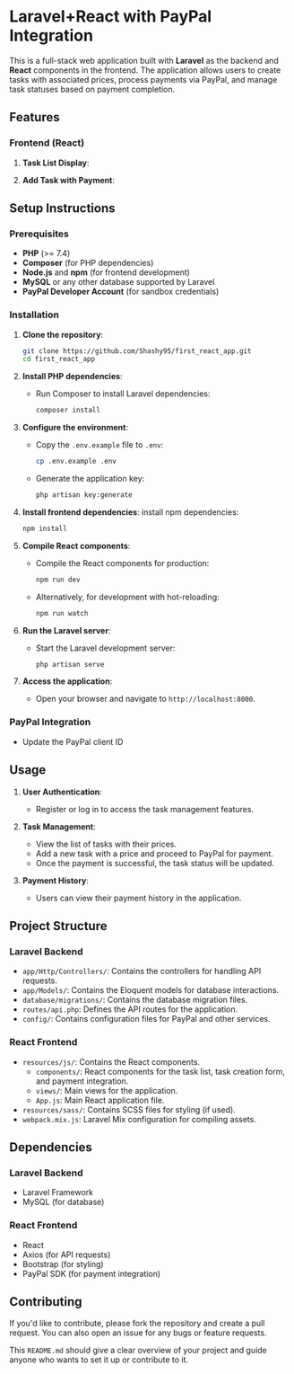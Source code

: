 # Laravel+React with PayPal Integration

This is a full-stack web application built with **Laravel** as the backend and **React** components in the frontend. The application allows users to create tasks with associated prices, process payments via PayPal, and manage task statuses based on payment completion.

## Features

### Frontend (React)
1. **Task List Display**:

2. **Add Task with Payment**:


## Setup Instructions

### Prerequisites
- **PHP** (>= 7.4)
- **Composer** (for PHP dependencies)
- **Node.js** and **npm** (for frontend development)
- **MySQL** or any other database supported by Laravel
- **PayPal Developer Account** (for sandbox credentials)

### Installation

1. **Clone the repository**:
   ```bash
   git clone https://github.com/Shashy95/first_react_app.git
   cd first_react_app
   ```

2. **Install PHP dependencies**:
   - Run Composer to install Laravel dependencies:
     ```bash
     composer install
     ```

3. **Configure the environment**:
   - Copy the `.env.example` file to `.env`:
     ```bash
     cp .env.example .env
     ```
   - Generate the application key:
     ```bash
     php artisan key:generate
     ```

5. **Install frontend dependencies**:
  install npm dependencies:
     ```bash
     npm install
     ```

6. **Compile React components**:
   - Compile the React components for production:
     ```bash
     npm run dev
     ```
   - Alternatively, for development with hot-reloading:
     ```bash
     npm run watch
     ```

7. **Run the Laravel server**:
   - Start the Laravel development server:
     ```bash
     php artisan serve
     ```

8. **Access the application**:
   - Open your browser and navigate to `http://localhost:8000`.

### PayPal Integration
- Update the PayPal client ID

## Usage
1. **User Authentication**:
   - Register or log in to access the task management features.
   
2. **Task Management**:
   - View the list of tasks with their prices.
   - Add a new task with a price and proceed to PayPal for payment.
   - Once the payment is successful, the task status will be updated.

3. **Payment History**:
   - Users can view their payment history in the application.

## Project Structure

### Laravel Backend
- `app/Http/Controllers/`: Contains the controllers for handling API requests.
- `app/Models/`: Contains the Eloquent models for database interactions.
- `database/migrations/`: Contains the database migration files.
- `routes/api.php`: Defines the API routes for the application.
- `config/`: Contains configuration files for PayPal and other services.

### React Frontend
- `resources/js/`: Contains the React components.
  - `components/`: React components for the task list, task creation form, and payment integration.
  - `views/`: Main views for the application.
  - `App.js`: Main React application file.
- `resources/sass/`: Contains SCSS files for styling (if used).
- `webpack.mix.js`: Laravel Mix configuration for compiling assets.

## Dependencies

### Laravel Backend
- Laravel Framework
- MySQL (for database)

### React Frontend
- React
- Axios (for API requests)
- Bootstrap (for styling)
- PayPal SDK (for payment integration)

## Contributing
If you'd like to contribute, please fork the repository and create a pull request. You can also open an issue for any bugs or feature requests.



This `README.md` should give a clear overview of your project and guide anyone who wants to set it up or contribute to it.